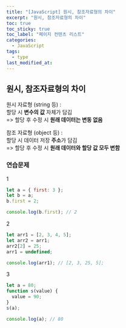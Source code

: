 ```yaml
---
title: "[JavaScript] 원시, 참조자료형의 차이"
excerpt: "원시, 참조자료형의 차이"
toc: true
toc_sticky: true
toc_label: "페이지 컨텐츠 리스트"
categories:
  - JavaScript
tags:
  - type
last_modified_at:
---
```


## 원시, 참조자료형의 차이

원시 자료형 (string 등) :  
할당 시 **변수의 값** 자체가 담김  
=> 할당 후 수정 시 **원래 데이터는 변동 없음**

참조 자료형 (object 등) :  
할당 시 데이터 저장 **주소**가 담김  
=> 할당 후 수정 시 **원래 데이터와 할당 값 모두 변함**

### 연습문제

1

```javascript
let a = { first: 3 };
let b = a;
b.first = 2;

console.log(b.first); // 2
```

2

```javascript
let arr1 = [2, 3, 4, 5];
let arr2 = arr1;
arr2[2] = 25;
arr1 = undefined;

console.log(arr1); // [2, 3, 25, 5];
```

3

```javascript
let a = 80;
function s(value) {
  value = 90;
}
s(a);

console.log(a); // 80
```
